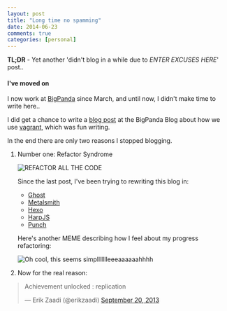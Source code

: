 ```yaml
---
layout: post
title: "Long time no spamming"
date: 2014-06-23
comments: true
categories: [personal]
---
```


**TL;DR** - Yet another 'didn't blog in a while due to _ENTER EXCUSES HERE_' post..

#### I've moved on

I now work at [BigPanda](http://bigpanda.io) since March, and until now, I didn't make time to write here..

I did get a chance to write a [blog post](http://blog.bigpanda.io/vagrant-devbox/) at the BigPanda Blog about how we use [vagrant](http://www.vagrantup.com/), which was fun writing.

In the end there are only two reasons I stopped blogging.

1. Number one: Refactor Syndrome

   ![REFACTOR ALL THE CODE](/images/refactor_all_the_code.jpg "REFACTOR ALL THE CODE")
   
   Since the last post, I've been trying to rewriting this blog in:
   
   * [Ghost](https://ghost.org)
   * [Metalsmith](http://metalsmith.io)
   * [Hexo](http://hexo.io/)
   * [HarpJS](http://harpjs.com/)
   * [Punch](http://laktek.github.io/punch/)
   
   Here's another MEME describing how I feel about my progress refactoring:
   
   ![Oh cool, this seems simpllllllleeeaaaaaahhhh](/images/code_refactoring_kitten.gif "Oh cool, this seems simpllllllleeeaaaaaahhhh")

2. Now for the real reason:

<blockquote class="twitter-tweet" lang="en"><p>Achievement unlocked : replication</p>&mdash; Erik Zaadi (@erikzaadi) <a href="https://twitter.com/erikzaadi/statuses/381146526174941185">September 20, 2013</a></blockquote>
<script async src="//platform.twitter.com/widgets.js" charset="utf-8"></script></p>
